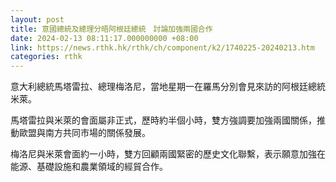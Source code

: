 ```yaml
---
layout: post
title: 意國總統及總理分晤阿根廷總統　討論加強兩國合作
date: 2024-02-13 08:11:17.000000000 +08:00
link: https://news.rthk.hk/rthk/ch/component/k2/1740225-20240213.htm
categories: rthk
---
```


意大利總統馬塔雷拉、總理梅洛尼，當地星期一在羅馬分別會見來訪的阿根廷總統米萊。

馬塔雷拉與米萊的會面屬非正式，歷時約半個小時，雙方強調要加強兩國關係，推動歐盟與南方共同市場的關係發展。

梅洛尼與米萊會面約一小時，雙方回顧兩國緊密的歷史文化聯繫，表示願意加強在能源、基礎設施和農業領域的經貿合作。
